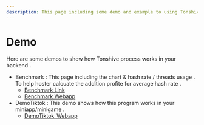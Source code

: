 ```yaml
---
description: This page including some demo and example to using Tonshive sdk
---
```


# Demo

Here are some demos to show how Tonshive process works in your backend .

* Benchmark : This page including the chart & hash rate / threads usage . To help hoster calcuate the addition profite for average hash rate .
  * [Benchmark Link](https://tonspay.github.io/Tonshive-sdk/chart.html)
  * [Benchmark Webapp](https://t.me/share/url?url=https://t.me/tonshive\_bot/benchmark)
* DemoTiktok : This demo shows how this program works in your miniapp/minigame .
  * [DemoTiktok\_Webapp](https://t.me/share/url?url=https://t.me/tonshive\_bot/demotiktok)
